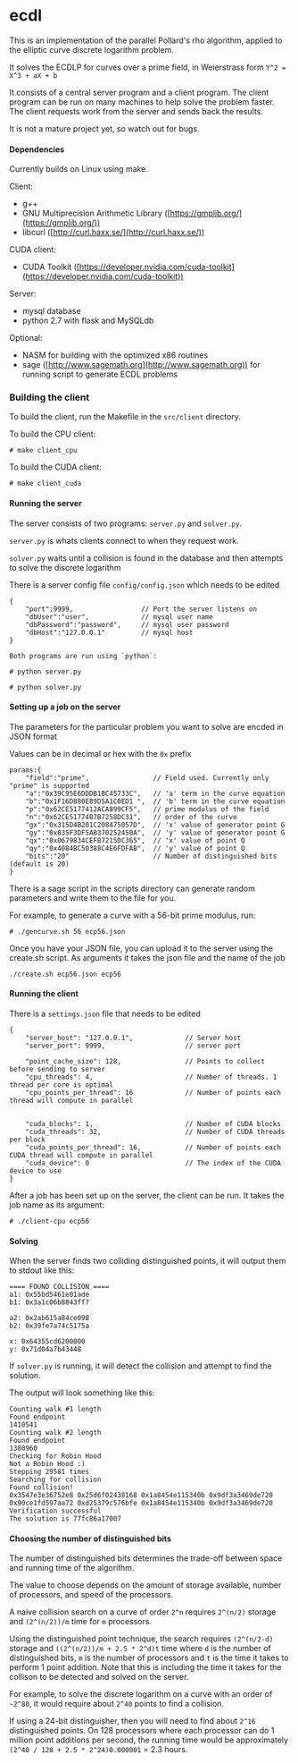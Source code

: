 # ecdl

This is an implementation of the parallel Pollard's rho algorithm, applied to the elliptic curve discrete logarithm problem.

It solves the ECDLP for curves over a prime field, in Weierstrass form `Y^2 = X^3 + aX + b`

It consists of a central server program and a client program. The client program can be run on many machines to help solve
the problem faster. The client requests work from the server and sends back the results.

It is not a mature project yet, so watch out for bugs.

#### Dependencies

Currently builds on Linux using make.

Client:

* g++
* GNU Multiprecision Arithmetic Library ([https://gmplib.org/](https://gmplib.org/))
* libcurl ([http://curl.haxx.se/](http://curl.haxx.se/))

CUDA client:

* CUDA Toolkit ([https://developer.nvidia.com/cuda-toolkit](https://developer.nvidia.com/cuda-toolkit))

Server:
* mysql database
* python 2.7 with flask and MySQLdb

Optional:
* NASM for building with the optimized x86 routines
* sage ([http://www.sagemath.org](http://www.sagemath.org)) for running script to generate ECDL problems

### Building the client

To build the client, run the Makefile in the `src/client` directory.

To build the CPU client:

```
# make client_cpu
```

To build the CUDA client:

```
# make client_cuda
```


#### Running the server

The server consists of two programs: `server.py` and `solver.py`.

`server.py` is whats clients connect to when they request work.

`solver.py` waits until a collision is found in the database and then attempts to solve the discrete logarithm

There is a server config file `config/config.json` which needs to be edited

```
{
    "port":9999,                 // Port the server listens on
    "dbUser":"user",             // mysql user name
    "dbPassword":"password",     // mysql user password
    "dbHost":"127.0.0.1"         // mysql host
}
```

```
Both programs are run using `python`:
```


```
# python server.py
```

```
# python solver.py
```



#### Setting up a job on the server

The parameters for the particular problem you want to solve are encded in JSON format

Values can be in decimal or hex with the `0x` prefix

```
params:{
    "field":"prime",                // Field used. Currently only "prime" is supported
    "a":"0x39C95E6DDDB1BC45733C",   // 'a' term in the curve equation
    "b":"0x1F16D880E89D5A1C0ED1 ",  // 'b' term in the curve equation
    "p":"0x62CE5177412ACA899CF5",   // prime modulus of the field
    "n":"0x62CE5177407B7258DC31",   // order of the curve
    "gx":"0x315D4B201C208475057D",  // 'x' value of generator point G
    "gy":"0x035F3DF5AB370252450A",  // 'y' value of generator point G
    "qx":"0x0679834CEFB7215DC365",  // 'x' value of point Q
    "qy":"0x4084BC50388C4E6FDFAB",  // 'y' value of point Q
    "bits":"20"                     // Number of distinguished bits (default is 20)
}
```

There is a sage script in the scripts directory can generate random parameters and write them to the file for you.

For example, to generate a curve with a 56-bit prime modulus, run:

```
# ./gencurve.sh 56 ecp56.json
```

Once you have your JSON file, you can upload it to the server using the create.sh script. As arguments it takes the json file and the name of the job

```
./create.sh ecp56.json ecp56
```

#### Running the client

There is a `settings.json` file that needs to be edited

```
{
    "server_host": "127.0.0.1",             // Server host
    "server_port": 9999,                    // server port

    "point_cache_size": 128,                // Points to collect before sending to server
    "cpu_threads": 4,                       // Number of threads. 1 thread per core is optimal
    "cpu_points_per_thread": 16             // Number of points each thread will compute in parallel


    "cuda_blocks": 1,                       // Number of CUDA blocks
    "cuda_threads": 32,                     // Number of CUDA threads per block
    "cuda_points_per_thread": 16,           // Number of points each CUDA thread will compute in parallel
    "cuda_device": 0                        // The index of the CUDA device to use
}
```

After a job has been set up on the server, the client can be run. It takes the job name as its argument:

```
# ./client-cpu ecp56
```


#### Solving

When the server finds two colliding distinguished points, it will output them to stdout like this:

```
==== FOUND COLLISION ====
a1: 0x55bd5461e01ade
b1: 0x3a1c06b8843ff7

a2: 0x2ab615a84ce098
b2: 0x39fe7a74c5175a

x: 0x64355cd6200000
y: 0x71d04a7b43448

```

If `solver.py` is running, it will detect the collision and attempt to find the solution.


The output will look something like this:
```
Counting walk #1 length
Found endpoint
1410541
Counting walk #2 length
Found endpoint
1380960
Checking for Robin Hood
Not a Robin Hood :)
Stepping 29581 times
Searching for collision
Found collision!
0x3547e3e36752e8 0x25d6f02438168 0x1a8454e115340b 0x9df3a3469de720
0x90ce1fd597aa72 0xd25379c576bfe 0x1a8454e115340b 0x9df3a3469de720
Verification successful
The solution is 77fc86a17007

```

#### Choosing the number of distinguished bits

The number of distinguished bits determines the trade-off between space and running time of the algorithm.

The value to choose depends on the amount of storage available, number of processors, and speed of the processors.

A naive collision search on a curve of order `2^n` requires `2^(n/2)` storage and `(2^(n/2))/m` time for `m` processors.

Using the distinguished point technique, the search requires `(2^(n/2-d)` storage and `((2^(n/2))/m + 2.5 * 2^d)t` time where `d` is the number of distinguished bits, `m` is the number of processors and `t` is the time it takes to perform 1 point addition. Note that this is including the time it takes for the collison to be detected and solved on the server.

For example, to solve the discrete logarithm on a curve with an order of `~2^80`, it would require about `2^40` points to find a collision.

If using a 24-bit distinguisher, then you will need to find about `2^16` distinguished points. On 128 processors where each processor can do 1 million point additions per second, the running time would be approximately `(2^40 / 128 + 2.5 * 2^24)0.000001` = 2.3 hours.

